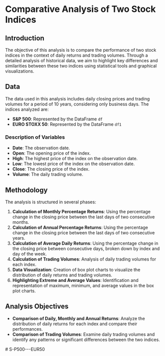 # Comparative Analysis of Two Stock Indices

## Introduction
The objective of this analysis is to compare the performance of two stock indices in the context of daily returns and trading volumes. Through a detailed analysis of historical data, we aim to highlight key differences and similarities between these two indices using statistical tools and graphical visualizations.

## Data
The data used in this analysis includes daily closing prices and trading volumes for a period of 10 years, considering only business days. The indices analyzed are:
- **S&P 500**: Represented by the DataFrame `df`
- **EURO STOXX 50**: Represented by the DataFrame `df1`

### Description of Variables
- **Date**: The observation date.
- **Open**: The opening price of the index.
- **High**: The highest price of the index on the observation date.
- **Low**: The lowest price of the index on the observation date.
- **Close**: The closing price of the index.
- **Volume**: The daily trading volume.

## Methodology
The analysis is structured in several phases:
1. **Calculation of Monthly Percentage Returns**: Using the percentage change in the closing price between the last days of two consecutive months.
2. **Calculation of Annual Percentage Returns**: Using the percentage change in the closing price between the last days of two consecutive years.
3. **Calculation of Average Daily Returns**: Using the percentage change in the closing price between consecutive days, broken down by index and day of the week.
4. **Calculation of Trading Volumes**: Analysis of daily trading volumes for each index.
5. **Data Visualization**: Creation of box plot charts to visualize the distribution of daily returns and trading volumes.
6. **Highlighting Extreme and Average Values**: Identification and representation of maximum, minimum, and average values in the box plot charts.

## Analysis Objectives
- **Comparison of Daily, Monthly and Annual Returns**: Analyze the distribution of daily returns for each index and compare their performances.
- **Comparison of Trading Volumes**: Examine daily trading volumes and identify any patterns or significant differences between the two indices.

#   S - P 5 0 0 - - - E U R 5 0  
 